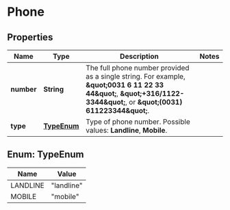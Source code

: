

# Phone


## Properties

| Name | Type | Description | Notes |
|------------ | ------------- | ------------- | -------------|
|**number** | **String** | The full phone number provided as a single string.  For example, **\&quot;0031 6 11 22 33 44\&quot;**, **\&quot;+316/1122-3344\&quot;**,    or **\&quot;(0031) 611223344\&quot;**. |  |
|**type** | [**TypeEnum**](#TypeEnum) | Type of phone number. Possible values:  **Landline**, **Mobile**.  |  |



## Enum: TypeEnum

| Name | Value |
|---- | -----|
| LANDLINE | &quot;landline&quot; |
| MOBILE | &quot;mobile&quot; |




